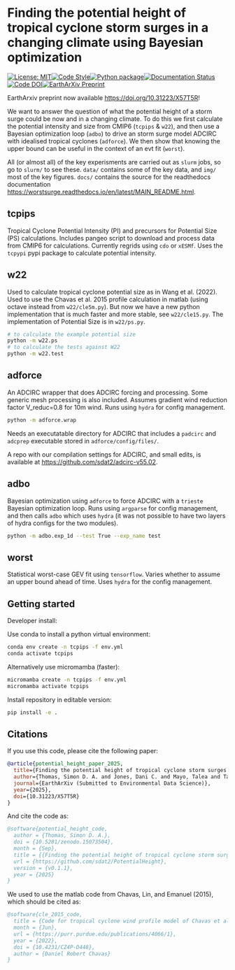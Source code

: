 # Finding the potential height of tropical cyclone storm surges in a changing climate using Bayesian optimization

[![License: MIT](https://img.shields.io/badge/License-MIT-blue.svg)](https://opensource.org/licenses/MIT)[![Code Style](https://img.shields.io/badge/code%20style-black-000000.svg)](https://github.com/psf/black)[![Python package](https://github.com/sdat2/worstsurge/actions/workflows/python-package.yml/badge.svg)](https://github.com/sdat2/worstsurge/actions/workflows/python-package.yml)[![Documentation Status](https://readthedocs.org/projects/worstsurge/badge/?version=latest)](https://worstsurge.readthedocs.io/en/latest/?badge=latest)[![Code DOI](https://zenodo.org/badge/718141777.svg)](https://doi.org/10.5281/zenodo.15073504)[![EarthArXiv Preprint](https://img.shields.io/badge/EarthArXiv-doi:10.31223/X57T5R-blue?style=flat)](https://doi.org/10.31223/X57T5R)

EarthArxiv preprint now available <https://doi.org/10.31223/X57T5R>!

We want to answer the question of what the potential height of a storm surge could be now and in a changing climate. To do this we first calculate the potential intensity and size from CMIP6 (`tcpips` & `w22`), and then use a Bayesian optimization loop (`adbo`) to drive an storm surge model ADCIRC with idealised tropical cyclones (`adforce`). We then show that knowing the upper bound can be useful in the context of an evt fit (`worst`). 

All (or almost all) of the key experisments are carried out as `slurm` jobs, so go to `slurm/` to see these. `data/` contains some of the key data, and `img/` most of the key figures. `docs/` contains the source for the readthedocs documentation <https://worstsurge.readthedocs.io/en/latest/MAIN_README.html>.

## tcpips

Tropical Cyclone Potential Intensity (PI) and precursors for Potential Size (PS) calculations.
Includes pangeo script to download and process data from CMIP6 for calculations. Currently regrids using `cdo` or `xESMf`.
Uses the `tcpypi` pypi package to calculate potential intensity.

## w22

Used to calculate tropical cyclone potential size as in Wang et al. (2022). Used to use the  Chavas et al. 2015 profile calculation in matlab (using octave instead from `w22/cle5m.py`).
But now we have a new python implementation that is much faster and more stable, see `w22/cle15.py`. The implementation of Potential Size is in `w22/ps.py`.

```bash
# to calculate the example potential size
python -m w22.ps
# to calculate the tests against W22
python -m w22.test
```


## adforce

An ADCIRC wrapper that does ADCIRC forcing and processing. Some generic mesh processing is also included. Assumes gradient wind reduction factor V_reduc=0.8 for 10m wind. Runs using `hydra` for config management.

```bash
python -m adforce.wrap
```

Needs an executatable directory for ADCIRC that includes a `padcirc` and `adcprep` executable stored in `adforce/config/files/`. 

A repo with our compilation settings for ADCIRC, and small edits, is available at <https://github.com/sdat2/adcirc-v55.02>.

## adbo

Bayesian optimization using `adforce` to force ADCIRC with a `trieste` Bayesian optimization loop. Runs using `argparse` for config management, and then calls `adbo` which uses `hydra` (it was not possible to have two layers of hydra configs for the two modules).

```bash
python -m adbo.exp_1d --test True --exp_name test
```

## worst

Statistical worst-case GEV fit using `tensorflow`. Varies whether to assume an upper bound ahead of time. Uses `hydra` for the config management.


## Getting started

Developer install:

Use conda to install a python virtual environment:

```bash
conda env create -n tcpips -f env.yml
conda activate tcpips
```

Alternatively use micromamba (faster):

```bash
micromamba create -n tcpips -f env.yml
micromamba activate tcpips
```

Install repository in editable version:

```bash
pip install -e .
```

## Citations

If you use this code, please cite the following paper:

```bibtex
@article{potential_height_paper_2025,
  title={Finding the potential height of tropical cyclone storm surges in a changing climate using Bayesian optimization},
  author={Thomas, Simon D. A. and Jones, Dani C. and Mayo, Talea and Taylor, John R. and Moss, Henry B. and Munday, David R. and Haigh, Ivan D. and Gopinathan, Devaraj},
  journal={EarthArXiv (Submitted to Environmental Data Science)},
  year={2025},
  doi={10.31223/X57T5R}
}
```

And cite the code as:

```bibtex
@software{potential_height_code,
  author = {Thomas, Simon D. A.},
  doi = {10.5281/zenodo.15073504},
  month = {Sep},
  title = {{Finding the potential height of tropical cyclone storm surges in a changing climate using Bayesian Optimization}},
  url = {https://github.com/sdat2/PotentialHeight},
  version = {v0.1.1},
  year = {2025}
}
```

We used to use the matlab code from Chavas, Lin, and Emanuel (2015), which should be cited as:

```bibtex
@software{cle_2015_code,
  title = {Code for tropical cyclone wind profile model of Chavas et al (2015, JAS)},
  month = {Jun},
  url = {https://purr.purdue.edu/publications/4066/1},
  year = {2022},
  doi = {10.4231/CZ4P-D448},
  author = {Daniel Robert Chavas}
}
```

